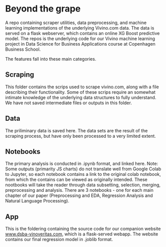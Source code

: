 # Beyond the grape
A repo containing scraper utilities, data preprocessing, and machine learning implementations of the underlying Vivino.com data. The data is served on a flask webserver, which contains an online XG Boost predictive model. The repos is the underlying code for our Vivino machine learning project in Data Science for Business Applications course at Copenhagen Business School.

The features fall into these main categories.

## Scraping
This folder contains the scrips used to scrape vivino.com, along with a file describing their functionality. Some of these scrips require an somewhat intimate knowledge of the underlying data structures to fully understand. We have not saved intermediate files or outputs in this folder.

## Data
The priliminary data is saved here. The data sets are the result of the scraping process, but have only been processed to a very limited extent.

## Notebooks
The primary analysis is conducted in .ipynb format, and linked here. Note: Some outputs (primarity JS charts) do not translate well from Google Colab to Jupyter, so each notebook contains a link to the original colab notebook, from which the contains can be viewed as originally intended. These nootbooks will take the reader through data subsetting, selection, merging, preprocessing and analysis. There are 3 notebooks - one for each main chapter of our paper (Preprocessing and EDA, Regression Analysis and Natural Language Processing). 

## App
This is the foldering containing the source code for our companion website www.dsba-vinoveritas.com, which is a flask-served webapp. The website contains our final regression model in .joblib format.


